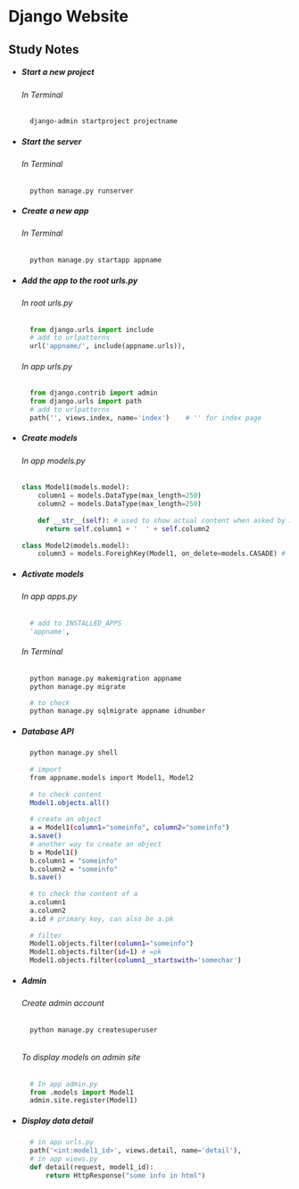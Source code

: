 # Django Website

## Study Notes

  * ##### Start a new project
    ###### In Terminal
    ```bash
      django-admin startproject projectname
    ```
  * ##### Start the server
    ###### In Terminal
    ```bash
      python manage.py runserver
    ```
  * ##### Create a new app
    ###### In Terminal
    ```bash
      python manage.py startapp appname
    ```
  * ##### Add the app to the root urls.py
    ###### In root urls.py
    ```python
      from django.urls import include
      # add to urlpatterns
      url('appname/', include(appname.urls)),
    ```
    ###### In app urls.py
    ```python
      from django.contrib import admin
      from django.urls import path
      # add to urlpatterns
      path('', views.index, name='index')    # '' for index page
    ```   
  * ##### Create models
    ###### In app models.py
    ```python
    class Model1(models.model):
        column1 = models.DataType(max_length=250)
        column2 = models.DataType(max_length=250)
        
        def __str__(self): # used to show actual content when asked by Model1.objects.all() in shell
          return self.column1 + '  ' + self.column2
        
    class Model2(models.model):
        column3 = models.ForeighKey(Model1, on_delete=models.CASADE) # CASADE used for composition relationship
    ```
  * ##### Activate models
    ###### In app apps.py
    ```python
      # add to INSTALLED_APPS
      'appname',
    ```
    ###### In Terminal
    ```bash
      python manage.py makemigration appname
      python manage.py migrate
    ```
    ```bash
      # to check
      python manage.py sqlmigrate appname idnumber
    ```
  * ##### Database API
    ```bash
      python manage.py shell
      
      # import
      from appname.models import Model1, Model2
      
      # to check content
      Model1.objects.all()
      
      # create an object
      a = Model1(column1="someinfo", column2="someinfo")
      a.save()
      # another way to create an object
      b = Model1()
      b.column1 = "someinfo"
      b.column2 = "someinfo"
      b.save()
      
      # to check the content of a
      a.column1
      a.column2
      a.id # primary key, can also be a.pk
      
      # filter
      Model1.objects.filter(column1="someinfo")
      Model1.objects.filter(id=1) # =pk
      Model1.objects.filter(column1__startswith='somechar')
    ```  
  * ##### Admin
    ###### Create admin account
    ```bash
      python manage.py createsuperuser
    ```
    ######
    ###### To display models on admin site
    ```python
      # In app admin.py
      from .models import Model1
      admin.site.register(Model1)
    ```
  * ##### Display data detail
    ```python
      # in app urls.py
      path('<int:model1_id>', views.detail, name='detail'),
      # in app views.py
      def detail(request, model1_id):
          return HttpResponse("some info in html")
    ```
      
